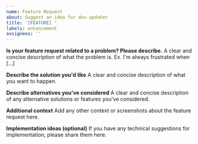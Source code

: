 ```yaml
---
name: Feature Request
about: Suggest an idea for dns-updater
title: '[FEATURE] '
labels: enhancement
assignees: ''
---
```


**Is your feature request related to a problem? Please describe.**
A clear and concise description of what the problem is. Ex. I'm always frustrated when [...]

**Describe the solution you'd like**
A clear and concise description of what you want to happen.

**Describe alternatives you've considered**
A clear and concise description of any alternative solutions or features you've considered.

**Additional context**
Add any other context or screenshots about the feature request here.

**Implementation ideas (optional)**
If you have any technical suggestions for implementation, please share them here.

